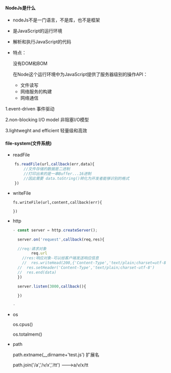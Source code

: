 #### NodeJs是什么

- nodeJs不是一门语言，不是库，也不是框架

- 是JavaScript的运行环境

- 解析和执行JavaScript的代码

- 特点：

  没有DOM和BOM

  在Node这个运行环境中为JavaScript提供了服务器级别的操作API：

  - 文件读写
  - 网络服务的构建
  - 网络通信

1.event-driven 事件驱动

2.non-blocking I/O model 非阻塞I/O模型

3.lightweght and efficient 轻量级和高效

#### file-system(文件系统)

- readFile

```javascript
    fs.readFile(url,callback(err,data){
        //文件存储的数据是二进制
        //打印出来的是一串Buffer...16进制
        //因此需要 data.toString()转化为开发者能够识别的格式
    })
```

- writeFile

  ```
  fs.writeFile(url,content,callback(err){
  	
  })
  ```

- http

  ```javascript
  - const server = http.createServer();
  
    server.on('request',callback(req,res){
  
   	//req:请求对象
          req.url
      //res:响应对象-可以给客户端发送响应信息
      //  res.writeHead(200,{'Content-Type','text/plain;charset=utf-8'}) 
  	//	res.setHeader('Content-Type','text/plain;charset-utf-8')
  	//	res.end(data)
    })
  
    server.listen(3000,callback(){
  
    })
  
  - 
  ```

- os

  os.cpus()

  os.totalmem()

  

- path

  path.extname(__dirname+'test.js')  扩展名

  path.join('/a','/v/x','/tt')  --->a/v/x/tt